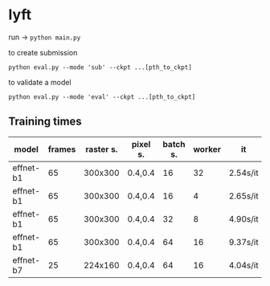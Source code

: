# lyft
run ->
`python main.py`

to create submission

`python eval.py --mode 'sub' --ckpt ...[pth_to_ckpt]` 

to validate a model

`python eval.py --mode 'eval' --ckpt ...[pth_to_ckpt]` 

## Training times
|model|frames|raster s.|pixel s.|batch s.|worker|it|total (epoch)|
|---|---|---|---|---|---|---|---|
|effnet-b1|65|300x300|0.4,0.4|16|32|2.54s/it|123h|
|effnet-b1|65|300x300|0.4,0.4|16|4|2.65s/it|128h|
|effnet-b1|65|300x300|0.4,0.4|32|8|4.90s/it|118h|
|effnet-b1|65|300x300|0.4,0.4|64|16|9.37s/it|116h|
|effnet-b7|25|224x160|0.4,0.4|64|16|4.04s/it|48h|

